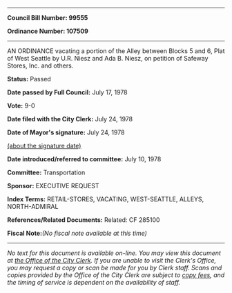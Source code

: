 

********

**Council Bill Number: 99555**
   
**Ordinance Number: 107509**
********

 AN ORDINANCE vacating a portion of the Alley between Blocks 5 and 6, Plat of West Seattle by U.R. Niesz and Ada B. Niesz, on petition of Safeway Stores, Inc. and others.

**Status:** Passed
   
**Date passed by Full Council:** July 17, 1978
   
**Vote:** 9-0
   
**Date filed with the City Clerk:** July 24, 1978
   
**Date of Mayor's signature:** July 24, 1978
   
[(about the signature date)](/~public/approvaldate.htm)
   
   
   
**Date introduced/referred to committee:** July 10, 1978
   
**Committee:** Transportation
   
**Sponsor:** EXECUTIVE REQUEST
   
   
**Index Terms:** RETAIL-STORES, VACATING, WEST-SEATTLE, ALLEYS, NORTH-ADMIRAL

**References/Related Documents:** Related: CF 285100

**Fiscal Note:**_(No fiscal note available at this time)_
********

_No text for this document is available on-line. You may view this document at [the Office of the City Clerk](http://www.seattle.gov/leg/clerk/contactUs.htm). If you are unable to visit the Clerk's Office, you may request a copy or scan be made for you by Clerk staff. Scans and copies provided by the Office of the City Clerk are subject to [copy fees](http://clerk.seattle.gov/~public/clerkfees.htm), and the timing of service is dependent on the availability of staff._

